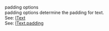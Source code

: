 padding options  
padding options determine the padding for text.  
See: [IText](/interfaces/_modules_interfaces_.itext.html)  
See: [IText.padding](/interfaces/_modules_interfaces_.itext.html#padding)  